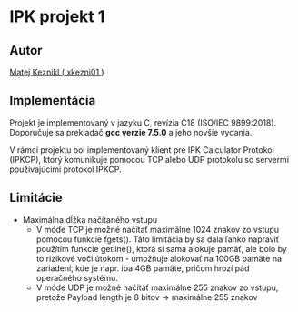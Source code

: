 # IPK projekt 1
## Autor 
[Matej Keznikl ( xkezni01 )](https://github.com/kezniklm/)

## Implementácia 
Projekt je implementovaný v jazyku C, revízia C18 (ISO/IEC 9899:2018). Doporučuje sa prekladač **gcc verzie 7.5.0** a jeho novšie vydania.

V rámci projektu bol implementovaný klient pre IPK Calculator Protokol (IPKCP), ktorý komunikuje pomocou TCP alebo UDP protokolu so servermi používajúcimi protokol IPKCP. 

## Limitácie
* Maximálna dĺžka načítaného vstupu
    * V móde TCP je možné načítať maximálne 1024 znakov zo vstupu pomocou funkcie fgets(). Táto limitácia by sa dala ľahko napraviť použítím funkcie getline(), ktorá si sama alokuje pamäť, ale bolo by to rizikové voči útokom - umožňuje alokovať na 100GB pamäte na zariadení, kde je napr. iba 4GB pamäte, pričom hrozí pád operačného systému.
    * V móde UDP je možné načítať maximálne 255 znakov zo vstupu, pretože Payload length je 8 bitov -> maximálne 255 znakov
